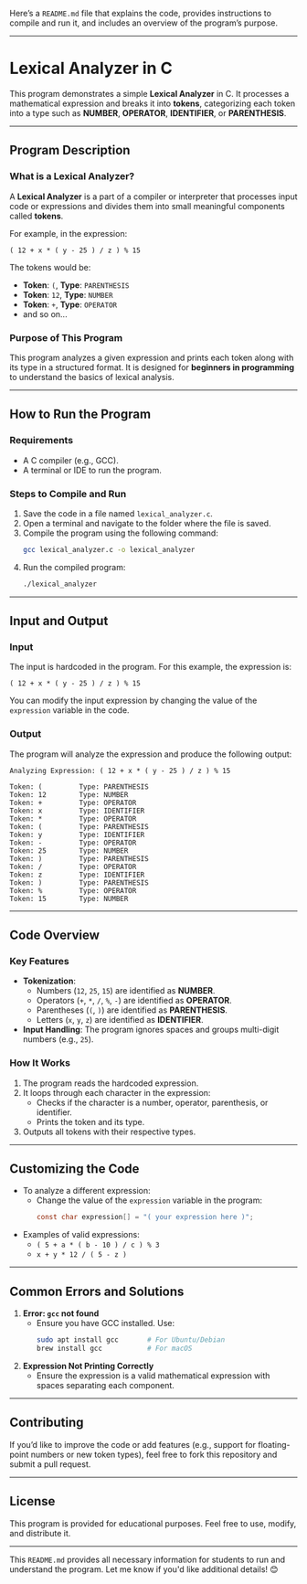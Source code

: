 Here’s a `README.md` file that explains the code, provides instructions to compile and run it, and includes an overview of the program’s purpose.

---

# **Lexical Analyzer in C**

This program demonstrates a simple **Lexical Analyzer** in C. It processes a mathematical expression and breaks it into **tokens**, categorizing each token into a type such as **NUMBER**, **OPERATOR**, **IDENTIFIER**, or **PARENTHESIS**.

---

## **Program Description**

### **What is a Lexical Analyzer?**
A **Lexical Analyzer** is a part of a compiler or interpreter that processes input code or expressions and divides them into small meaningful components called **tokens**. 

For example, in the expression:

```
( 12 + x * ( y - 25 ) / z ) % 15
```

The tokens would be:

- **Token**: `(`, **Type**: `PARENTHESIS`
- **Token**: `12`, **Type**: `NUMBER`
- **Token**: `+`, **Type**: `OPERATOR`
- and so on...

### **Purpose of This Program**
This program analyzes a given expression and prints each token along with its type in a structured format. It is designed for **beginners in programming** to understand the basics of lexical analysis.

---

## **How to Run the Program**

### **Requirements**
- A C compiler (e.g., GCC).
- A terminal or IDE to run the program.

### **Steps to Compile and Run**
1. Save the code in a file named `lexical_analyzer.c`.
2. Open a terminal and navigate to the folder where the file is saved.
3. Compile the program using the following command:
   ```bash
   gcc lexical_analyzer.c -o lexical_analyzer
   ```
4. Run the compiled program:
   ```bash
   ./lexical_analyzer
   ```

---

## **Input and Output**

### **Input**
The input is hardcoded in the program. For this example, the expression is:

```
( 12 + x * ( y - 25 ) / z ) % 15
```

You can modify the input expression by changing the value of the `expression` variable in the code.

### **Output**
The program will analyze the expression and produce the following output:

```
Analyzing Expression: ( 12 + x * ( y - 25 ) / z ) % 15

Token: (         Type: PARENTHESIS
Token: 12        Type: NUMBER
Token: +         Type: OPERATOR
Token: x         Type: IDENTIFIER
Token: *         Type: OPERATOR
Token: (         Type: PARENTHESIS
Token: y         Type: IDENTIFIER
Token: -         Type: OPERATOR
Token: 25        Type: NUMBER
Token: )         Type: PARENTHESIS
Token: /         Type: OPERATOR
Token: z         Type: IDENTIFIER
Token: )         Type: PARENTHESIS
Token: %         Type: OPERATOR
Token: 15        Type: NUMBER
```

---

## **Code Overview**

### **Key Features**
- **Tokenization**:
  - Numbers (`12`, `25`, `15`) are identified as **NUMBER**.
  - Operators (`+`, `*`, `/`, `%`, `-`) are identified as **OPERATOR**.
  - Parentheses (`(`, `)`) are identified as **PARENTHESIS**.
  - Letters (`x`, `y`, `z`) are identified as **IDENTIFIER**.
- **Input Handling**: The program ignores spaces and groups multi-digit numbers (e.g., `25`).

### **How It Works**
1. The program reads the hardcoded expression.
2. It loops through each character in the expression:
   - Checks if the character is a number, operator, parenthesis, or identifier.
   - Prints the token and its type.
3. Outputs all tokens with their respective types.

---

## **Customizing the Code**

- To analyze a different expression:
  - Change the value of the `expression` variable in the program:
    ```c
    const char expression[] = "( your expression here )";
    ```
- Examples of valid expressions:
  - `( 5 + a * ( b - 10 ) / c ) % 3`
  - `x + y * 12 / ( 5 - z )`

---

## **Common Errors and Solutions**

1. **Error: `gcc` not found**
   - Ensure you have GCC installed. Use:
     ```bash
     sudo apt install gcc       # For Ubuntu/Debian
     brew install gcc           # For macOS
     ```
2. **Expression Not Printing Correctly**
   - Ensure the expression is a valid mathematical expression with spaces separating each component.

---

## **Contributing**
If you’d like to improve the code or add features (e.g., support for floating-point numbers or new token types), feel free to fork this repository and submit a pull request.

---

## **License**
This program is provided for educational purposes. Feel free to use, modify, and distribute it.

---

This `README.md` provides all necessary information for students to run and understand the program. Let me know if you'd like additional details! 😊